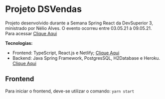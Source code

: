# Projeto DSVendas
Projeto desenvolvido durante a Semana Spring React da DevSuperior 3, ministrado por Nélio Alves. O evento ocorreu entre 03.05.21 à 09.05.21.
Para acessar [Clique Aqui](https://vitorvd-sds3.netlify.app/)

**Tecnologias:** 
- Frontend: TypeScript, React.js e Netlify; [Clique Aqui](https://vitorvd-sds3.netlify.app/)
- Backend: Java Spring Framework, PostgresSQL, H2Database e Heroku. [Clique Aqui](https://vitorvd-dsvendas.herokuapp.com/)

## Frontend
Para iniciar o frontend, deve-se utilizar o comando:
```yarn start```
